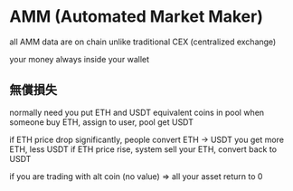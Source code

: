 # AMM (Automated Market Maker)
all AMM data are on chain
unlike traditional CEX (centralized exchange)

your money always inside your wallet

## 無償損失
normally need you put ETH and USDT equivalent coins in pool
when someone buy ETH, assign to user, pool get USDT

if ETH price drop significantly, people convert ETH -> USDT
  you get more ETH, less USDT
if ETH price rise, system sell your ETH, convert back to USDT

if you are trading with alt coin (no value) => all your asset return to 0








